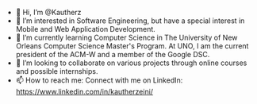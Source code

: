 - 👋 Hi, I’m @Kautherz
- 👀 I’m interested in Software Engineering, but have a special interest in Mobile and Web Application Development.
- 🌱 I’m currently learning Computer Science in The University of New Orleans Computer Science Master's Program. At UNO, I am the current president of the ACM-W and a member of the Google DSC.
- 💞️ I’m looking to collaborate on various projects through online courses and possible internships.
- 📫 How to reach me: Connect with me on LinkedIn: https://www.linkedin.com/in/kautherzeini/

<!---
Kautherz/Kautherz is a ✨ special ✨ repository because its `README.md` (this file) appears on your GitHub profile.
You can click the Preview link to take a look at your changes.
--->
